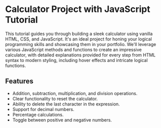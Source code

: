 # Calculator Project with JavaScript Tutorial

This tutorial guides you through building a sleek calculator using vanilla HTML, CSS, and JavaScript. It's an ideal project for honing your logical programming skills and showcasing them in your portfolio. We'll leverage various JavaScript methods and functions to create an impressive calculator, with detailed explanations provided for every step from HTML syntax to modern styling, including hover effects and intricate logical functions.

## Features

- Addition, subtraction, multiplication, and division operations.
- Clear functionality to reset the calculator.
- Ability to delete the last character in the expression.
- Support for decimal numbers.
- Percentage calculations.
- Toggle between positive and negative numbers.
